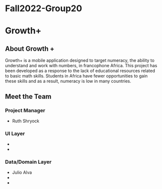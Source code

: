 # Fall2022-Group20
# Growth+

## About Growth +
Growth+ is a mobile application designed to target numeracy, 
the ability to understand and work with numbers, in francophone Africa. 
This project has been developed as a response to the lack of educational resources related to basic math skills. 
Students in Africa have fewer opportunities to gain these skills and as a result, numeracy is low in many countries.

## Meet the Team

### Project Manager
* Ruth Shryock 

### UI Layer
* 
* 

### Data/Domain Layer
* Julio Alva
*
*
